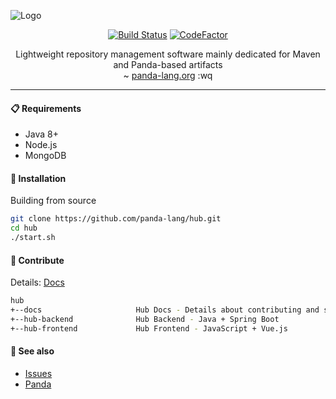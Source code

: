 ![Logo](https://user-images.githubusercontent.com/4235722/63769294-c5e02800-c8d2-11e9-96f9-6f64ee5599a7.png)

<p align="center">
   <a href="https://travis-ci.com/panda-lang/hub"><img src="https://travis-ci.com/panda-lang/hub.svg?branch=master" alt="Build Status"></a>
   <a href="https://www.codefactor.io/repository/github/panda-lang/hub"><img src="https://www.codefactor.io/repository/github/panda-lang/hub/badge" alt="CodeFactor"></a>
       
  <p align="center">
    Lightweight repository management software mainly dedicated for Maven and Panda-based artifacts<br>
    ~ <a href="https://panda-lang.org/">panda-lang.org</a> :wq
  </p>
  
  <hr>
</p>

#### 📋 Requirements
- Java 8+
- Node.js
- MongoDB

#### 💊 Installation
Building from source

```bash
git clone https://github.com/panda-lang/hub.git
cd hub
./start.sh
```

#### 🧬 Contribute
Details: [Docs](https://github.com/panda-lang/hub/tree/master/docs)

```bash
hub
+--docs                     Hub Docs - Details about contributing and specification
+--hub-backend              Hub Backend - Java + Spring Boot
+--hub-frontend             Hub Frontend - JavaScript + Vue.js
```

#### 💞 See also
- [Issues](https://github.com/panda-lang/hub/issues)
- [Panda](https://github.com/panda-lang/panda)
